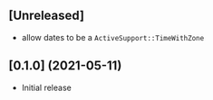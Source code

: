 ## [Unreleased]

- allow dates to be a `ActiveSupport::TimeWithZone`

## [0.1.0] (2021-05-11)

- Initial release
